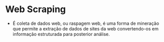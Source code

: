 # Web Scraping
- É coleta de dados web, ou raspagem web, é uma forma de mineração que permite a extração de dados de sites da web convertendo-os em informação estruturada para posterior análise.
